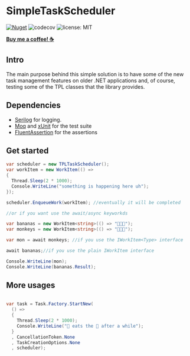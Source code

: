 # SimpleTaskScheduler

[![Nuget](https://img.shields.io/nuget/v/TPL.SimpleTaskScheduler?url=https://www.nuget.org/packages/TPL.SimpleTaskScheduler)](https://www.nuget.org/packages/TPL.SimpleTaskScheduler)
![codecov](https://img.shields.io/codecov/c/gh/lowseven/SimpleTaskScheduler?style=flat) ![license: MIT](https://img.shields.io/badge/License-MIT-green.svg?style=flat)

[__Buy me a coffee! :coffee:__](https://www.buymeacoffee.com/lowseven)



## Intro

The main purpose behind this simple solution is to have some of the new task management features on older 
.NET applications and, of course, testing some of the TPL classes that the library provides.

## Dependencies

- [Serilog](https://github.com/serilog/serilog) for logging.
- [Moq](https://github.com/moq/moq) and [xUnit](https://github.com/xunit/xunit) for the test suite
- [FluentAssertion](https://github.com/fluentassertions/fluentassertions) for the assertions

## Get started


```cs
var scheduler = new TPLTaskScheduler();
var workItem = new WorkItem(() => 
{
  Thread.Sleep(2 * 1000);
  Console.WriteLine("something is happening here uh"); 
});

scheduler.EnqueueWork(workItem); //eventually it will be completed

//or if you want use the await/async keyworkds 

var bananas = new WorkItem<string>(() => "🍌🍌🍌");
var monkeys = new WorkItem<string>(() => "🙊🙊🙊");

var mon = await monkeys; //if you use the IWorkItem<Type> interface

await bananas;//if you use the plain IWorkItem interface

Console.WriteLine(mon);
Console.WriteLine(bananas.Result);

```

## More usages

```cs

var task = Task.Factory.StartNew(
  () => 
  { 
    Thread.Sleep(2 * 1000);
    Console.WriteLine("🙊 eats the 🍌 after a while");
  }
  , CancellationToken.None
  , TaskCreationOptions.None
  , scheduler);

```